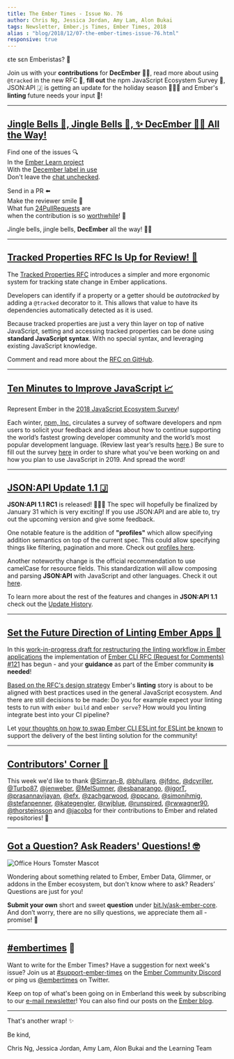 ```yaml
---
title: The Ember Times - Issue No. 76
author: Chris Ng, Jessica Jordan, Amy Lam, Alon Bukai
tags: Newsletter, Ember.js Times, Ember Times, 2018
alias : "blog/2018/12/07-the-ember-times-issue-76.html"
responsive: true
---
```


εte sεn Emberistas? 🐹

Join us with your **contributions** for **DecEmber** 🐹🎄, read more about using `@tracked` in the new RFC 👣, **fill out** the npm JavaScript Ecosystem Survey 📝, JSON:API 🇯 is getting an update for the holiday season 🎉🎊🎈 and Ember's **linting** future needs your input 💬!

---

## [Jingle Bells 🔔, Jingle Bells 🔔, ✨ DecEmber 🐹🎄 All the Way!](https://www.emberjs.com/blog/2018/11/29/december-event.html)

Find one of the issues 🔍 <br>
In the [Ember Learn project](https://github.com/ember-learn) <br>
With the [December label in use](https://help-wanted.emberjs.com/learning?label=DecEmber) <br>
Don't leave the [chat unchecked](https://discordapp.com/channels/480462759797063690/517914929261576212).

Send in a PR ⬅️<br>
Make the reviewer smile 🙂 <br>
What fun [24PullRequests](https://24pullrequests.com/) are <br>
when the contribution is so [worthwhile](https://www.emberjs.com/blog/2018/11/29/december-event.html)! 🐹

Jingle bells, jingle bells, **DecEmber** all the way! 🐹🎄

---

## [Tracked Properties RFC Is Up for Review! 👣](https://github.com/emberjs/rfcs/pull/410)

The [Tracked Properties RFC](https://github.com/emberjs/rfcs/blob/be351b059f08ac0fe709bc7697860d5064717a7f/text/0000-tracked-properties.md) introduces a simpler and more ergonomic system for tracking state change in Ember applications.

Developers can identify if a property or a getter should be _autotracked_  by adding a `@tracked` decorator to it. This allows that value to have its dependencies automatically detected as it is used.

<!--alex ignore special-->
Because tracked properties are just a very thin layer on top of native JavaScript, setting and accessing tracked properties can be done using **standard JavaScript syntax**. With no special syntax, and leveraging existing JavaScript knowledge.

Comment and read more about the [RFC on GitHub](https://github.com/emberjs/rfcs/pull/410).

---

## [Ten Minutes to Improve JavaScript 📈](https://www.npmjs.com/2018-javascript-ecosystem-survey)

Represent Ember in the [2018 JavaScript Ecosystem Survey](https://www.npmjs.com/2018-javascript-ecosystem-survey)!

Each winter, [npm, Inc.](https://www.npmjs.com/) circulates a survey of software developers and npm users to solicit your feedback and ideas about how to continue supporting the world’s fastest growing developer community and the world’s most popular development language. (Review last year’s results [here](https://www.npmjs.com/npm/state-of-javascript-frameworks-2017-part-1).) Be sure to fill out the survey [here](https://www.npmjs.com/2018-javascript-ecosystem-survey) in order to share what you've been working on and how you plan to use JavaScript in 2019. And spread the word!

---



## [JSON:API Update 1.1 🇯](https://twitter.com/jsonapi/status/1069593631365959680)

**JSON:API 1.1 RC1** is released! 🎉🎊🎈 The spec will hopefully be finalized by January 31 which is very exciting! If you use JSON:API and are able to, try out the upcoming version and give some feedback.

One notable feature is the addition of **"profiles"** which allow specifying addition semantics on top of the current spec. This could allow specifying things like filtering, pagination and more. Check out [profiles here](https://jsonapi.org/extensions/).

Another noteworthy change is the official recommendation to use camelCase for resource fields. This standardization will allow composing and parsing **JSON:API** with JavaScript and other languages. Check it out [here](https://jsonapi.org/recommendations/#naming).

To learn more about the rest of the features and changes in **JSON:API 1.1** check out the [Update History](https://jsonapi.org/#update-history).

---

## [Set the Future Direction of Linting Ember Apps 📝](https://github.com/ember-cli/ember-cli/pull/8219)

In this [work-in-progress draft for restructuring the linting workflow in Ember applications](https://github.com/ember-cli/ember-cli/pull/8219) the implementation of
[Ember CLI RFC (Request for Comments) #121](https://github.com/ember-cli/rfcs/pull/121) has begun -
and your **guidance** as part of the Ember community **is needed**!

[Based on the RFC's design strategy](https://github.com/sangm/rfcs/blob/master/active/0000-remove-ember-cli-eslint.md#detailed-design) Ember's **linting** story is about to be aligned with best practices used in the general JavaScript ecosystem.
And there are still decisions to be made: Do you for example expect your linting tests to run
with `ember build` and `ember serve`? How would you linting integrate best into your CI pipeline?

Let [your thoughts on how to swap Ember CLI ESLint for ESLint be known](https://github.com/ember-cli/ember-cli/pull/8219) to support the delivery of the best linting solution for the community!

---

## [Contributors' Corner 👏](https://guides.emberjs.com/release/contributing/repositories/)

<p>This week we'd like to thank <a href="https://github.com/Simran-B" target="gh-user">@Simran-B</a>, <a href="https://github.com/bhullarg" target="gh-user">@bhullarg</a>, <a href="https://github.com/jfdnc" target="gh-user">@jfdnc</a>, <a href="https://github.com/dcyriller" target="gh-user">@dcyriller</a>, <a href="https://github.com/Turbo87" target="gh-user">@Turbo87</a>, <a href="https://github.com/jenweber" target="gh-user">@jenweber</a>, <a href="https://github.com/MelSumner" target="gh-user">@MelSumner</a>, <a href="https://github.com/esbanarango" target="gh-user">@esbanarango</a>, <a href="https://github.com/igorT" target="gh-user">@igorT</a>, <a href="https://github.com/prasannavijayan" target="gh-user">@prasannavijayan</a>, <a href="https://github.com/efx" target="gh-user">@efx</a>, <a href="https://github.com/zachgarwood" target="gh-user">@zachgarwood</a>, <a href="https://github.com/ppcano" target="gh-user">@ppcano</a>, <a href="https://github.com/simonihmig" target="gh-user">@simonihmig</a>, <a href="https://github.com/stefanpenner" target="gh-user">@stefanpenner</a>, <a href="https://github.com/kategengler" target="gh-user">@kategengler</a>, <a href="https://github.com/rwjblue" target="gh-user">@rwjblue</a>, <a href="https://github.com/runspired" target="gh-user">@runspired</a>, <a href="https://github.com/rwwagner90" target="gh-user">@rwwagner90</a>, <a href="https://github.com/thorsteinsson" target="gh-user">@thorsteinsson</a> and <a href="https://github.com/jacobq" target="gh-user">@jacobq</a> for their contributions to Ember and related repositories! 💖</p>

---

## [Got a Question? Ask Readers' Questions! 🤓](https://docs.google.com/forms/d/e/1FAIpQLScqu7Lw_9cIkRtAiXKitgkAo4xX_pV1pdCfMJgIr6Py1V-9Og/viewform)

<div class="blog-row">
  <img class="float-right small transparent padded" alt="Office Hours Tomster Mascot" title="Readers' Questions" src="/images/tomsters/officehours.png" />

  <p>Wondering about something related to Ember, Ember Data, Glimmer, or addons in the Ember ecosystem, but don't know where to ask? Readers’ Questions are just for you!</p>

<p><strong>Submit your own</strong> short and sweet <strong>question</strong> under <a href="https://bit.ly/ask-ember-core" target="rq">bit.ly/ask-ember-core</a>. And don’t worry, there are no silly questions, we appreciate them all - promise! 🤞</p>

</div>

---

## [#embertimes](https://emberjs.com/blog/tags/newsletter.html) 📰

Want to write for the Ember Times? Have a suggestion for next week's issue? Join us at [#support-ember-times](https://discordapp.com/channels/480462759797063690/485450546887786506) on the [Ember Community Discord](https://discordapp.com/invite/zT3asNS) or ping us [@embertimes](https://twitter.com/embertimes) on Twitter.

Keep on top of what's been going on in Emberland this week by subscribing to our [e-mail newsletter](https://the-emberjs-times.ongoodbits.com/)! You can also find our posts on the [Ember blog](https://emberjs.com/blog/tags/newsletter.html).

---

That's another wrap! ✨

Be kind,

Chris Ng, Jessica Jordan, Amy Lam, Alon Bukai and the Learning Team
